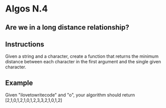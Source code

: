 # Algos N.4

## Are we in a long distance relationship?

## Instructions
Given a string and a character, create a function that returns the minimum distance between each character in the first argument and the single given character. 

## Example
Given "ilovetowritecode" and "o", your algorithm should return [2,1,0,1,2,1,0,1,2,3,3,2,1,0,1,2]